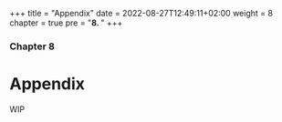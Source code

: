 +++
title = "Appendix"
date = 2022-08-27T12:49:11+02:00
weight = 8
chapter = true
pre = "<b>8. </b>"
+++

### Chapter 8

# Appendix

WIP